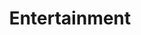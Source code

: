---
layout: classification
title: Entertainment
image: /img/classifications/entertainment.jpeg
featured: false
applications: false
tags:
 - Movies
 - TV Shows
# classification_partners:
#   - type: Classification Supporter
#     list:
#       - name: Rotaract Bangalore East
#         img: /img/partners/rbe.png
#       - name: Rotaract Bangalore East
#         img: /img/partners/rbe.png
description:
  Entertainment has always been one of the most important industries in history. Storytelling, music, drama, dance, and different kinds of performance exist in all cultures and have developed into sophisticated forms. Engaging the audience is the most important aspect of any form of entertainment. Learn how to become a better entertainer and how to raise to the top in your field.
# mentors:
#   - name: Rtn. Krishna B Mariyanka
#     company: Ajira Global
#     img: /img/mentors/krishnabmariyanka.jpeg
#     social:
#       linkedin: https://www.linkedin.com/in/krishnamariyanka/
#       twitter: https://twitter.com/KMariyanka
#       facebook: https://www.facebook.com/krishnamariyanka
#       instagram: https://www.instagram.com/krishnabmariyanka/
#     introduction: An effectual consultant, a stunning speaker and a cogent trainer in the global brand and communications industry, Krishna B. Mariyanka, more fondly known as Brand Kitty, began his professional career in the field of public relations 20+ years ago. It was quickly followed by key internal and external communication assignments in some very large, multinational corporations.
---